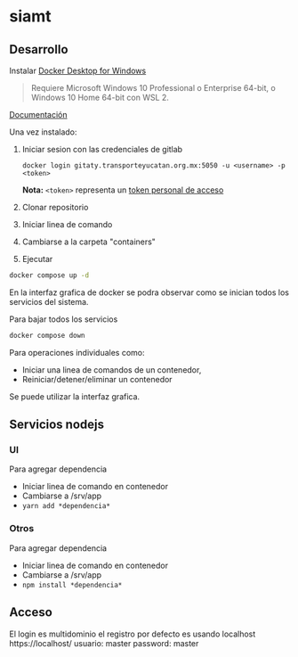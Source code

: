 # siamt

## Desarrollo
Instalar [Docker Desktop for Windows](https://hub.docker.com/editions/community/docker-ce-desktop-windows)
>Requiere Microsoft Windows 10 Professional o Enterprise 64-bit, o Windows 10 Home 64-bit con WSL 2.

[Documentación](https://docs.docker.com/desktop/windows/install/)

Una vez instalado:
1. Iniciar sesion con las credenciales de gitlab

	```docker login gitaty.transporteyucatan.org.mx:5050 -u <username> -p <token>```
	
	**Nota:** ```<token>``` representa un [token personal de acceso](https://docs.gitlab.com/ee/user/profile/personal_access_tokens.html)
1. Clonar repositorio
1. Iniciar linea de comando
1. Cambiarse a la carpeta "containers"
1. Ejecutar 
```sh
docker compose up -d
```

En la interfaz grafica de docker se podra observar como se inician todos los servicios del sistema.

Para bajar todos los servicios
```sh
docker compose down
```

Para operaciones individuales como:
* Iniciar una linea de comandos de un contenedor, 
* Reiniciar/detener/eliminar un contenedor

Se puede utilizar la interfaz grafica.


## Servicios nodejs

### UI
Para agregar dependencia
* Iniciar linea de comando en contenedor
* Cambiarse a /srv/app
* ```yarn add *dependencia*```

### Otros
Para agregar dependencia
* Iniciar linea de comando en contenedor
* Cambiarse a /srv/app
* ```npm install *dependencia*```


## Acceso
El login es multidominio el registro por defecto es usando localhost
https://localhost/
usuario: master
password: master